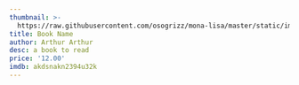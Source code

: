 ```yaml
---
thumbnail: >-
  https://raw.githubusercontent.com/osogrizz/mona-lisa/master/static/images/06njslexrkg-vwio0fasiw.jpg?token=AJxd37KKsPCM06uR5Nn8dhR-7exvldorks5cdf-DwA%3D%3D
title: Book Name
author: Arthur Arthur
desc: a book to read
price: '12.00'
imdb: akdsnakn2394u32k
---
```


